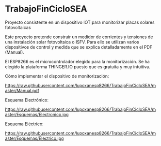 # TrabajoFinCicloSEA
Proyecto consistente en un dispositivo IOT para monitorizar placas solares fotovoltaicas


Este proyecto pretende construir un medidor de corrientes y tensiones de una instalación solar fotovoltaica o ISFV. 
Para ello se utilizan varios dispositivos de control y medida que se explica detalladamente en el PDF (Manual).

El ESP8266 es el microcontrolador elegido para la monitorización.
Se ha elegido la plataforma THINGER.IO puesto que es gratuita y muy intuitiva.

Cómo implementar el dispositivo de monitorización:

https://raw.githubusercontent.com/lupoxanesp8266/TrabajoFinCicloSEA/master/Manual.pdf 

Esquema Electrónico:

https://raw.githubusercontent.com/lupoxanesp8266/TrabajoFinCicloSEA/master/Esquemas/Electronico.jpg 

Esquema Eléctrico:

https://raw.githubusercontent.com/lupoxanesp8266/TrabajoFinCicloSEA/master/Esquemas/Electrico.jpg 
